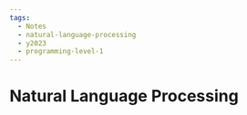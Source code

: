```yaml
---
tags:
  - Notes
  - natural-language-processing
  - y2023
  - programming-level-1
---
```

# Natural Language Processing

